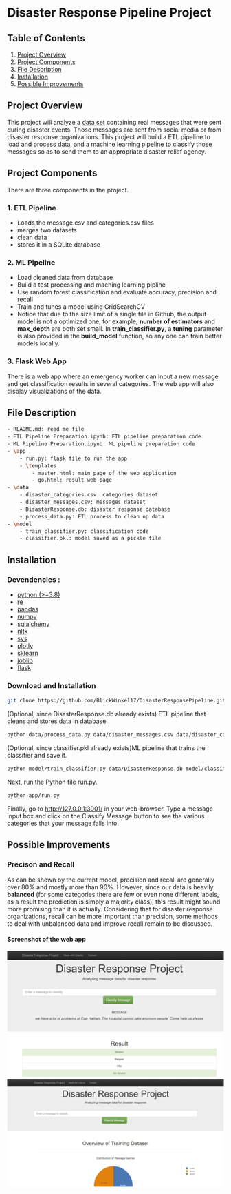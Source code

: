 # Disaster Response Pipeline Project

## Table of Contents
1. [Project Overview](#project-overview)
2. [Project Components](#project-components)
3. [File Description](#file-description)
4. [Installation](#installation)
5. [Possible Improvements](#possible-improvements)

## Project Overview
This project will analyze a [data set](https://github.com/BlickWinkel17/DisasterResponsePipeline/tree/master/data) containing real messages that were sent during disaster events. Those messages are sent from social media or from disaster response organizations. This project will build a ETL pipeline to load and process data, and a machine learning pipeline to classify those messages so as to send them to an appropriate disaster relief agency.

## Project Components
There are three components in the project.

### 1. ETL Pipeline
- Loads the message.csv and categories.csv files 
- merges two datasets
- clean data 
- stores it in a SQLite database

### 2. ML Pipeline
- Load cleaned data from database
- Build a test processing and maching learning pipline
- Use random forest classification and evaluate accuracy, precision and recall
- Train and tunes a model using GridSearchCV
- Notice that due to the size limit of a single file in Github, the output model is not a optimized one, for example, __number of estimators__ and __max_depth__ are both set small. In __train_classifier.py__, a __tuning__ parameter is also provided in the __build_model__ function, so any one can train better models locally.

### 3. Flask Web App
There is a web app where an emergency worker can input a new message and get classification results in several categories. The web app will also display visualizations of the data.

## File Description
```sh
- README.md: read me file
- ETL Pipeline Preparation.ipynb: ETL pipeline preparation code
- ML Pipeline Preparation.ipynb: ML pipeline preparation code
- \app
	- run.py: flask file to run the app
   	- \templates
		- master.html: main page of the web application 
		- go.html: result web page
- \data
	- disaster_categories.csv: categories dataset
	- disaster_messages.csv: messages dataset
	- DisasterResponse.db: disaster response database
	- process_data.py: ETL process to clean up data
- \model
	- train_classifier.py: classification code
	- classifier.pkl: model saved as a pickle file
```

## Installation
### Devendencies :
   - [python (>=3.8)](https://www.python.org/downloads/)  
   - [re](https://docs.python.org/3/library/re.html)  
   - [pandas](https://pandas.pydata.org/)  
   - [numpy](https://numpy.org/)  
   - [sqlalchemy](https://www.sqlalchemy.org/)  
   - [nltk](https://www.nltk.org/)  
   - [sys](https://docs.python.org/3/library/sys.html)  
   - [plotly](https://plotly.com/python/)  
   - [sklearn](https://sklearn.org/)  
   - [joblib](https://joblib.readthedocs.io/en/latest/)  
   - [flask](https://flask.palletsprojects.com/en/2.0.x/)  
   
 ### Download and Installation
 ```sh
git clone https://github.com/BlickWinkel17/DisasterResponsePipeline.git
```
 
(Optional, since DisasterResponse.db already exists) ETL pipeline that cleans and stores data in database.
 ```sh
python data/process_data.py data/disaster_messages.csv data/disaster_categories.csv data/DisasterResponse.db
```

(Optional, since classifier.pkl already exists)ML pipeline that trains the classifier and save it.
```sh
python model/train_classifier.py data/DisasterResponse.db model/classifier.pkl
```
Next, run the Python file run.py.
```sh
python app/run.py
```
Finally, go to http://127.0.0.1:3001/ in your web-browser.
Type a message input box and click on the Classify Message button to see the various categories that your message falls into.

## Possible Improvements

### Precison and Recall
As can be shown by the current model, precision and recall are generally over 80% and mostly more than 90%. However, since our data is heavily __balanced__ (for some categories there are few or even none different labels, as a result the prediction is simply a majority class), this result might sound more promising than it is actually.  Considering that for disaster response organizations, recall can be more important than precision, some methods to deal with unbalanced data and improve recall remain to be discussed.

#### Screenshot of the web app
![Alt text](https://github.com/BlickWinkel17/DisasterResponsePipeline/blob/master/img/message%20classification.png)
![Alt text](https://github.com/BlickWinkel17/DisasterResponsePipeline/blob/master/img/overall%20view.png)
